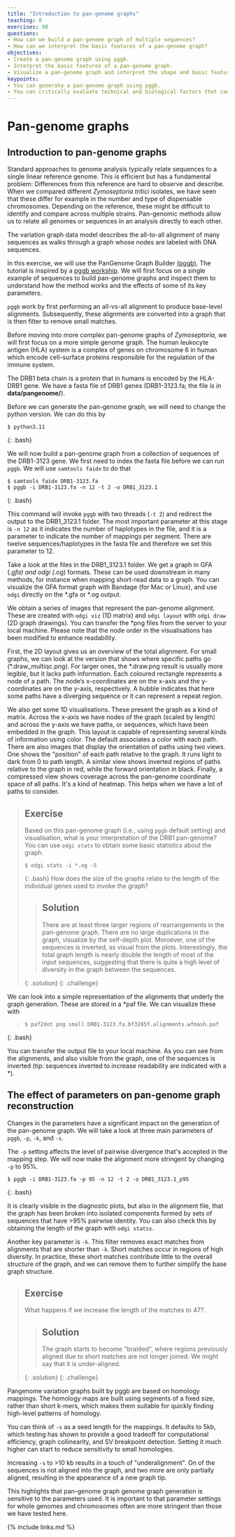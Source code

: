 ```yaml
---
title: "Introduction to pan-genome graphs"
teaching: 0
exercises: 90
questions:
- How can we build a pan-genome graph of multiple sequences?
- How can we interpret the basic features of a pan-genome graph? 
objectives:
- Create a pan-genome graph using pggb.
- Interpret the basic features of a pan-genome graph.
- Visualize a pan-genome graph and interpret the shape and basic features of the graph. 
keypoints:
- You can generate a pan-genome graph using pggb.
- You can critically evaluate technical and biological factors that can shape a pan-genome graph.
---
```


#  Pan-genome graphs
## Introduction to pan-genome graphs

Standard approaches to genome analysis typically relate sequences to a single linear reference genome. This is efficient but has a fundamental problem: Differences from this reference are hard to observe and describe. When we compared different  *Zymoseptoria tritici* isolates, we have seen that these differ for example in the number and type of dispensable chromosomes. Depending on the reference, these might be difficult to identify and compare across multiple strains. Pan-genomic methods allow us to relate all genomes or sequences in an analysis directly to each other. 

The variation graph data model describes the all-to-all alignment of many sequences as walks through a graph whose nodes are labeled with DNA sequences.

In this exercise, we will use the PanGenome Graph Builder [(pggb)](https://github.com/pangenome/pggb). The tutorial is inspired by a [pggb workship](https://github.com/pangenome/pggb-workshop). We will first focus on a single example of sequences to build pan-genome graphs and inspect them to understand how the method works and the effects of some of its key parameters.

`pggb` work by first performing an all-vs-all alignment to produce base-level alignments. Subsequently, these alignments are converted into a graph that is then filter to remove small matches. 

Before moving into more complex pan-genome graphs of *Zymoseptoria*, we will first focus on a more simple genome graph. The human leukocyte antigen (HLA) system is a complex of genes on chromosome 6 in human which encode cell-surface proteins responsible for the regulation of the immune system.

The DRB1 beta chain is a protein that in humans is encoded by the HLA-DRB1 gene. We have a fasta file of DRB1 genes (DRB1-3123.fa; the file is in **data/pangenome/**). 

Before we can generate the pan-genome graph, we will need to change the python version. We can do this by

~~~
$ python3.11
~~~
{: .bash}

We will now build a pan-genome graph from a collection of sequences of the DRB1-3123 gene. We first need to index the fasta file before we can run `pggb`. We will use `samtools faidx` to do that

~~~
$ samtools faidx DRB1-3123.fa
$ pggb -i DRB1-3123.fa -n 12 -t 2 -o DRB1_3123.1
~~~
{: .bash}

This command will invoke `pggb` with two threads (`-t 2`) and redirect the output to the DRB1\_3123.1 folder. The most important parameter at this stage is `-n 12` as it indicates the number of haplotypes in the file, and it is a parameter to indicate the number of mappings per segment. There are twelve sequences/haplotypes in the fasta file and therefore we set this parameter to 12. 

Take a look at the files in the DRB1\_3123.1 folder. We get a graph in GFA (*.gfa) and odgi (*.og) formats. These can be used downstream in many methods, for instance when mapping short-read data to a graph. You can visualize the GFA format graph with Bandage (for Mac or Linux), and use `odgi` directly on the *.gfa or *.og output.

We obtain a series of images that represent the pan-genome alignment. These are created with `odgi viz` (1D matrix) and `odgi layout` with `odgi draw` (2D graph drawings). You can transfer the *png files from the server to your local machine. Please note that the node order in the visualisations has been modified to enhance readability.

First, the 2D layout gives us an overview of the total alignment. For small graphs, we can look at the version that shows where specific paths go (*.draw\_multiqc.png). For larger ones, the *.draw.png result is usually more legible, but it lacks path information. Each coloured rectangle represents a node of a path. The node’s x-coordinates are on the x-axis and the y-coordinates are on the y-axis, respectively. A bubble indicates that here some paths have a diverging sequence or it can represent a repeat region.

We also get some 1D visualisations. These present the graph as a kind of matrix. Across the x-axis we have nodes of the graph (scaled by length) and across the y-axis we have paths, or sequences, which have been embedded in the graph. This layout is capable of representing several kinds of information using color. The default associates a color with each path. There are also images that display the orientation of paths using two views. One shows the "position" of each path relative to the graph. It runs light to dark from 0 to path length. A similar view shows inverted regions of paths relative to the graph in red, while the forward orientation in black. Finally, a compressed view shows coverage across the pan-genome coordinate space of all paths. It's a kind of heatmap. This helps when we have a lot of paths to consider.

> ## Exercise
> 
> Based on this pan-genome graph (i.e., using `pggb` default setting) and visualisation, what is your interpretation of the DRB1 pan-genome? You can use `odgi stats` to obtain some basic statistics about the graph.
>
> ~~~
> $ odgi stats -i *.og -S
> ~~~
> {: .bash}
> How does the size of the graphs relate to the length of the individual genes used to invoke the graph?
>
>> ## Solution
>> 
>> There are at least three larger regions of rearrangements in the pan-genome graph. There are no large duplications in the graph, visualize by the self-depth plot. Moroever, one of the sequences is inverted, as visual from the plots. Interestingly, the total graph length is nearly double the length of most of the input sequences, suggesting that there is quite a high level of diversity in the graph between the sequences.
>>
> {: .solution}
{: .challenge}

We can look into a simple representation of the alignments that underly the graph generation. These are stored in a *paf file. We can visualize these with

> ~~~
> $ paf2dot png small DRB1-3123.fa.bf3285f.alignments.wfmash.paf 
> ~~~
 {: .bash}

You can transfer the output file to your local machine. As you can see from the alignments, and also visible from the graph, one of the sequences is inverted (tip: sequences inverted to increase readability are indicated with a \*).

## The effect of parameters on pan-genome graph reconstruction
Changes in the parameters have a significant impact on the generation of the pan-genome graph. We will take a look at three main parameters of `pggb`, `-p`, `-k`, and `-s`. 

The `-p` setting affects the level of pairwise divergence that's accepted in the mapping step. We will now make the alignment more stringent by changing `-p` to 95%. 

 ~~~
 $ pggb -i DRB1-3123.fa -p 95 -n 12 -t 2 -o DRB1_3123.1_p95
 ~~~
 {: .bash}
 
It is clearly visible in the diagnostic plots, but also in the alignment file, that the graph has been broken into isolated components formed by sets of sequences that have >95% pairwise identity. You can also check this by obtaining the length of the graph with `odgi statss`.

Another key parameter is `-k`. This filter removes exact matches from alignments that are shorter than `-k`. Short matches occur in regions of high diversity. In practice, these short matches contribute little to the overall structure of the graph, and we can remove them to further simplify the base graph structure. 

> ## Exercise
> 
> What happens if we increase the length of the matches to 47?.
>
>> ## Solution
>> 
>> The graph starts to become "braided", where regions previously aligned due to short matches are not longer joined. We might say that it is under-aligned.
>>
> {: .solution}
{: .challenge}

Pangenome variation graphs built by pggb are based on homology mappings. The homology maps are built using segments of a fixed size, rather than short k-mers, which makes them suitable for quickly finding high-level patterns of homology.

You can think of `-s` as a seed length for the mappings. It defaults to 5kb, which testing has shown to provide a good tradeoff for computational efficiency, graph collinearity, and SV breakpoint detection. Setting it much higher can start to reduce sensitivity to small homologies.

Increasing `-s` to >10 kb results in a touch of "underalignment". On of the sequences is not aligned into the graph, and two more are only partially aligned, resulting in the appearance of a new graph tip. 

This highlights that pan-genome graph genome graph generation is sensitive to the parameters used. It is important to that parameter settings for whole genomes and chromosomes often are more stringent than those we have tested here. 

{% include links.md %}
